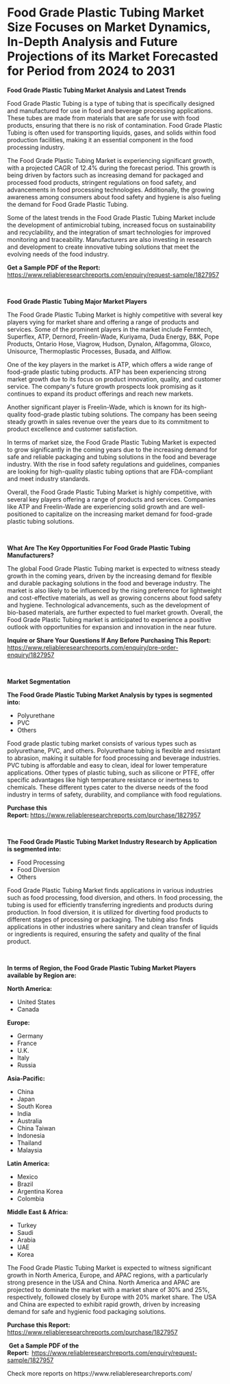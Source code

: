 <p><h1>Food Grade Plastic Tubing Market Size Focuses on Market Dynamics, In-Depth Analysis and Future Projections of its Market Forecasted for Period from 2024 to 2031</h1></p><p><strong>Food Grade Plastic Tubing Market Analysis and Latest Trends</strong></p>
<p><p>Food Grade Plastic Tubing is a type of tubing that is specifically designed and manufactured for use in food and beverage processing applications. These tubes are made from materials that are safe for use with food products, ensuring that there is no risk of contamination. Food Grade Plastic Tubing is often used for transporting liquids, gases, and solids within food production facilities, making it an essential component in the food processing industry.</p><p>The Food Grade Plastic Tubing Market is experiencing significant growth, with a projected CAGR of 12.4% during the forecast period. This growth is being driven by factors such as increasing demand for packaged and processed food products, stringent regulations on food safety, and advancements in food processing technologies. Additionally, the growing awareness among consumers about food safety and hygiene is also fueling the demand for Food Grade Plastic Tubing.</p><p>Some of the latest trends in the Food Grade Plastic Tubing Market include the development of antimicrobial tubing, increased focus on sustainability and recyclability, and the integration of smart technologies for improved monitoring and traceability. Manufacturers are also investing in research and development to create innovative tubing solutions that meet the evolving needs of the food industry.</p></p>
<p><strong>Get a Sample PDF of the Report:&nbsp;</strong> <a href="https://www.reliableresearchreports.com/enquiry/request-sample/1827957">https://www.reliableresearchreports.com/enquiry/request-sample/1827957</a></p>
<p>&nbsp;</p>
<p><strong>Food Grade Plastic Tubing Major Market Players</strong></p>
<p><p>The Food Grade Plastic Tubing Market is highly competitive with several key players vying for market share and offering a range of products and services. Some of the prominent players in the market include Fermtech, Superflex, ATP, Dernord, Freelin-Wade, Kuriyama, Duda Energy, B&K, Pope Products, Ontario Hose, Viagrow, Hudson, Dynalon, Alfagomma, Gloxco, Unisource, Thermoplastic Processes, Busada, and Allflow.</p><p>One of the key players in the market is ATP, which offers a wide range of food-grade plastic tubing products. ATP has been experiencing strong market growth due to its focus on product innovation, quality, and customer service. The company's future growth prospects look promising as it continues to expand its product offerings and reach new markets.</p><p>Another significant player is Freelin-Wade, which is known for its high-quality food-grade plastic tubing solutions. The company has been seeing steady growth in sales revenue over the years due to its commitment to product excellence and customer satisfaction.</p><p>In terms of market size, the Food Grade Plastic Tubing Market is expected to grow significantly in the coming years due to the increasing demand for safe and reliable packaging and tubing solutions in the food and beverage industry. With the rise in food safety regulations and guidelines, companies are looking for high-quality plastic tubing options that are FDA-compliant and meet industry standards.</p><p>Overall, the Food Grade Plastic Tubing Market is highly competitive, with several key players offering a range of products and services. Companies like ATP and Freelin-Wade are experiencing solid growth and are well-positioned to capitalize on the increasing market demand for food-grade plastic tubing solutions.</p></p>
<p>&nbsp;</p>
<p><strong>What Are The Key Opportunities For Food Grade Plastic Tubing Manufacturers?</strong></p>
<p><p>The global Food Grade Plastic Tubing market is expected to witness steady growth in the coming years, driven by the increasing demand for flexible and durable packaging solutions in the food and beverage industry. The market is also likely to be influenced by the rising preference for lightweight and cost-effective materials, as well as growing concerns about food safety and hygiene. Technological advancements, such as the development of bio-based materials, are further expected to fuel market growth. Overall, the Food Grade Plastic Tubing market is anticipated to experience a positive outlook with opportunities for expansion and innovation in the near future.</p></p>
<p><strong>Inquire or Share Your Questions If Any Before Purchasing This Report:</strong> <a href="https://www.reliableresearchreports.com/enquiry/pre-order-enquiry/1827957">https://www.reliableresearchreports.com/enquiry/pre-order-enquiry/1827957</a></p>
<p>&nbsp;</p>
<p><strong>Market Segmentation</strong></p>
<p><strong>The Food Grade Plastic Tubing Market Analysis by types is segmented into:</strong></p>
<p><ul><li>Polyurethane</li><li>PVC</li><li>Others</li></ul></p>
<p><p>Food grade plastic tubing market consists of various types such as polyurethane, PVC, and others. Polyurethane tubing is flexible and resistant to abrasion, making it suitable for food processing and beverage industries. PVC tubing is affordable and easy to clean, ideal for lower temperature applications. Other types of plastic tubing, such as silicone or PTFE, offer specific advantages like high temperature resistance or inertness to chemicals. These different types cater to the diverse needs of the food industry in terms of safety, durability, and compliance with food regulations.</p></p>
<p><strong>Purchase this Report:&nbsp;</strong><a href="https://www.reliableresearchreports.com/purchase/1827957">https://www.reliableresearchreports.com/purchase/1827957</a></p>
<p>&nbsp;</p>
<p><strong>The Food Grade Plastic Tubing Market Industry Research by Application is segmented into:</strong></p>
<p><ul><li>Food Processing</li><li>Food Diversion</li><li>Others</li></ul></p>
<p><p>Food Grade Plastic Tubing Market finds applications in various industries such as food processing, food diversion, and others. In food processing, the tubing is used for efficiently transferring ingredients and products during production. In food diversion, it is utilized for diverting food products to different stages of processing or packaging. The tubing also finds applications in other industries where sanitary and clean transfer of liquids or ingredients is required, ensuring the safety and quality of the final product.</p></p>
<p>&nbsp;</p>
<p><strong>In terms of Region, the Food Grade Plastic Tubing Market Players available by Region are:</strong></p>
<p>
    <p> <strong> North America: </strong>
        <ul>
            <li>United States</li>
            <li>Canada</li>
        </ul>
        </p> 
    <p> <strong> Europe: </strong>
        <ul>
            <li>Germany</li>
            <li>France</li>
            <li>U.K.</li>
            <li>Italy</li>
            <li>Russia</li>
        </ul>
        </p> 
    <p> <strong> Asia-Pacific: </strong>
        <ul>
            <li>China</li>
            <li>Japan</li>
            <li>South Korea</li>
            <li>India</li>
            <li>Australia</li>
            <li>China Taiwan</li>
            <li>Indonesia</li>
            <li>Thailand</li>
            <li>Malaysia</li>
        </ul>
        </p> 
    <p> <strong> Latin America: </strong>
        <ul>
            <li>Mexico</li>
            <li>Brazil</li>
            <li>Argentina Korea</li>
            <li>Colombia</li>
        </ul>
        </p> 
    <p> <strong> Middle East & Africa: </strong>
        <ul>
            <li>Turkey</li>
            <li>Saudi</li>
            <li>Arabia</li>
            <li>UAE</li>
            <li>Korea</li>
        </ul>
    </p>
    </p>
<p><p>The Food Grade Plastic Tubing Market is expected to witness significant growth in North America, Europe, and APAC regions, with a particularly strong presence in the USA and China. North America and APAC are projected to dominate the market with a market share of 30% and 25%, respectively, followed closely by Europe with 20% market share. The USA and China are expected to exhibit rapid growth, driven by increasing demand for safe and hygienic food packaging solutions.</p></p>
<p><strong>Purchase this Report: </strong><a href="https://www.reliableresearchreports.com/purchase/1827957">https://www.reliableresearchreports.com/purchase/1827957</a></p>
<p>&nbsp;<strong>Get a Sample PDF of the Report:&nbsp;&nbsp;</strong><a href="https://www.reliableresearchreports.com/enquiry/request-sample/1827957">https://www.reliableresearchreports.com/enquiry/request-sample/1827957</a></p>
<p><strong></strong></p>
<p>Check more reports on https://www.reliableresearchreports.com/</p>